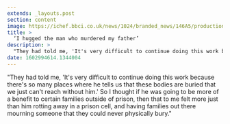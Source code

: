 ```yaml
--- 
extends: _layouts.post 
section: content 
image: https://ichef.bbci.co.uk/news/1024/branded_news/146A5/production/_112112638_0300f6da-0e88-4093-acdb-36baa4ef619d.jpg 
title: > 
  ‘I hugged the man who murdered my father’ 
description: > 
  "They had told me, 'It's very difficult to continue doing this work because there's so many places where he tells us that these bodies are buried that we just can't reach without him.'So I thought if he was going to be more of a benefit to certain families outside of prison, then that to me felt more just than him rotting away in a prison cell, and having families out there mourning someone that they could never physically bury." 
date: 1602994614.1344004 
--- 
```

"They had told me, 'It's very difficult to continue doing this work because there's so many places where he tells us that these bodies are buried that we just can't reach without him.' So I thought if he was going to be more of a benefit to certain families outside of prison, then that to me felt more just than him rotting away in a prison cell, and having families out there mourning someone that they could never physically bury."